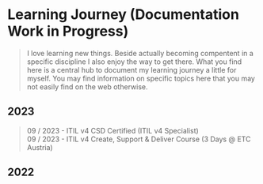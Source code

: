 # Learning Journey (Documentation Work in Progress)

> I love learning new things. Beside actually becoming compentent in a specific discipline I also enjoy the way to get there. What you find here is a central hub to document my learning journey a little for myself. You may find information on specific topics here that you may not easily find on the web otherwise. 

## 2023

> 09 / 2023 - ITIL v4 CSD Certified (ITIL v4 Specialist)<br>
09 / 2023 - ITIL v4 Create, Support & Deliver Course (3 Days @ ETC Austria)<br>

## 2022
